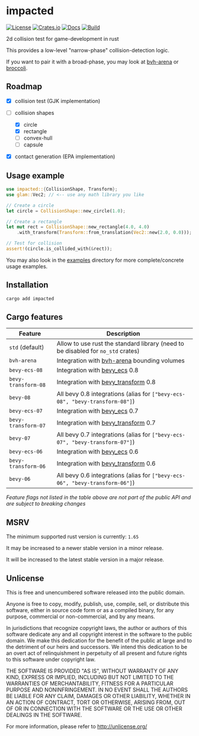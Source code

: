 # impacted

[![License](https://img.shields.io/github/license/jcornaz/impacted)](https://github.com/jcornaz/impacted/blob/main/UNLICENSE)
[![Crates.io](https://img.shields.io/crates/v/impacted)](https://crates.io/crates/impacted)
[![Docs](https://img.shields.io/docsrs/impacted)](https://docs.rs/impacted)
[![Build](https://img.shields.io/github/workflow/status/jcornaz/impacted/build)](https://github.com/jcornaz/impacted/actions)


2d collision test for game-development in rust

This provides a low-level "narrow-phase" collision-detection logic.

If you want to pair it with a broad-phase, you may look at [bvh-arena] or [broccoli].

[bvh-arena]: https://github.com/jcornaz/bvh-arena
[broccoli]: https://github.com/tiby312/broccoli


## Roadmap

* [x] collision test (GJK implementation)
* [ ] collision shapes
  * [x] circle
  * [x] rectangle
  * [ ] convex-hull
  * [ ] capsule
* [x] contact generation (EPA implementation)


## Usage example

```rust
use impacted::{CollisionShape, Transform};
use glam::Vec2; // <-- use any math library you like

// Create a circle
let circle = CollisionShape::new_circle(1.0);

// Create a rectangle
let mut rect = CollisionShape::new_rectangle(4.0, 4.0)
    .with_transform(Transform::from_translation(Vec2::new(2.0, 0.0)));

// Test for collision
assert!(circle.is_collided_with(&rect));
```

You may also look in the [examples](https://github.com/jcornaz/impacted/tree/main/examples) directory
for more complete/concrete usage examples.


## Installation

```sh
cargo add impacted
```

## Cargo features

| Feature             | Description                                                                       |
|---------------------|-----------------------------------------------------------------------------------|
| `std` (default)     | Allow to use rust the standard library (need to be disabled for `no_std` crates)  |
| `bvh-arena`         | Integration with [bvh-arena](https://crates.io/crates/bvh-arena) bounding volumes |
| `bevy-ecs-08`       | Integration with [bevy_ecs](https://crates.io/crates/bevy_ecs) 0.8                |
| `bevy-transform-08` | Integration with [bevy_transform](https://crates.io/crates/bevy_transform) 0.8    |
| `bevy-08`           | All bevy 0.8 integrations (alias for `["bevy-ecs-08", "bevy-transform-08"]`)      |
| `bevy-ecs-07`       | Integration with [bevy_ecs](https://crates.io/crates/bevy_ecs) 0.7                |
| `bevy-transform-07` | Integration with [bevy_transform](https://crates.io/crates/bevy_transform) 0.7    |
| `bevy-07`           | All bevy 0.7 integrations (alias for `["bevy-ecs-07", "bevy-transform-07"]`)      |
| `bevy-ecs-06`       | Integration with [bevy_ecs](https://crates.io/crates/bevy_ecs) 0.6                |
| `bevy-transform-06` | Integration with [bevy_transform](https://crates.io/crates/bevy_transform) 0.6    |
| `bevy-06`           | All bevy 0.6 integrations (alias for `["bevy-ecs-06", "bevy-transform-06"]`)      |

*Feature flags not listed in the table above are not part of the public API and are subject to breaking changes*

## MSRV

The minimum supported rust version is currently: `1.65`

It may be increased to a newer stable version in a minor release.

It will be increased to the latest stable version in a major release.


## Unlicense

This is free and unencumbered software released into the public domain.

Anyone is free to copy, modify, publish, use, compile, sell, or
distribute this software, either in source code form or as a compiled
binary, for any purpose, commercial or non-commercial, and by any
means.

In jurisdictions that recognize copyright laws, the author or authors
of this software dedicate any and all copyright interest in the
software to the public domain. We make this dedication for the benefit
of the public at large and to the detriment of our heirs and
successors. We intend this dedication to be an overt act of
relinquishment in perpetuity of all present and future rights to this
software under copyright law.

THE SOFTWARE IS PROVIDED "AS IS", WITHOUT WARRANTY OF ANY KIND,
EXPRESS OR IMPLIED, INCLUDING BUT NOT LIMITED TO THE WARRANTIES OF
MERCHANTABILITY, FITNESS FOR A PARTICULAR PURPOSE AND NONINFRINGEMENT.
IN NO EVENT SHALL THE AUTHORS BE LIABLE FOR ANY CLAIM, DAMAGES OR
OTHER LIABILITY, WHETHER IN AN ACTION OF CONTRACT, TORT OR OTHERWISE,
ARISING FROM, OUT OF OR IN CONNECTION WITH THE SOFTWARE OR THE USE OR
OTHER DEALINGS IN THE SOFTWARE.

For more information, please refer to <http://unlicense.org/>

